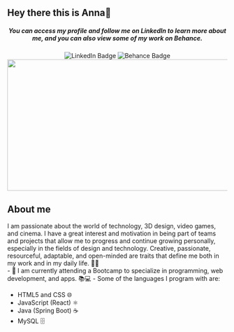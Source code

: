 ## Hey there this is Anna👋
<h5 align="center">You can access my profile and follow me on LinkedIn to learn more about me, and you can also view some of my work on Behance.</h3>
<div align="center" id="badges">
  <img src="https://img.shields.io/badge/LinkedIn-blue?style=for-the-badge&logo=linkedin&logoColor=white" alt="LinkedIn Badge"/>
   <img src="https://img.shields.io/badge/Behance-blue?style=for-the-badge&logo=behance&logoColor=black" alt="Behance Badge"/>
</div>
<div align="center">
  <img src="https://media.giphy.com/media/dWesBcTLavkZuG35MI/giphy.gif" width="600" height="300"/>
</div>

## About me 
<div>
I am passionate about the world of technology, 3D design, video games, and cinema. I have a great interest and motivation in being part of teams and projects that allow me to progress and continue growing personally, especially in the fields of design and technology.
Creative, passionate, resourceful, adaptable, and open-minded are traits that define me both in my work and in my daily life. 🎨✨
</div>
<div>
- 🌱 I am currently attending a Bootcamp to specialize in programming, web development, and apps. 📚💻 - Some of the languages I program with are:
<ul>
  <li>HTML5 and CSS 🌐</li>
  <li>JavaScript (React) ⚛️</li>
  <li>Java (Spring Boot) ☕️</li>
  <li>MySQL 🗄️</li>
</ul>
</div>
<!--
**hausofanna/hausofanna** is a ✨ _special_ ✨ repository because its `README.md` (this file) appears on your GitHub profile.
-->

